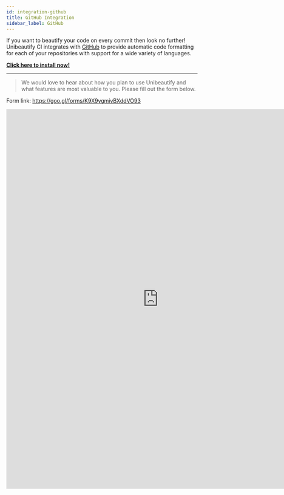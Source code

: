 ```yaml
---
id: integration-github
title: GitHub Integration
sidebar_label: GitHub
---
```


If you want to beautify your code on every commit then look no further!
Unibeautify CI integrates with [GitHub](https://github.com/) to provide automatic code formatting for each of your repositories with support for a wide variety of languages.

[**Click here to install now!**](https://github.com/marketplace/unibeautify-ci)

---

> We would love to hear about how you plan to use Unibeautify and what features are most valuable to you.
> Please fill out the form below.

Form link: https://goo.gl/forms/K9X9ygmivBXddVO93

<iframe src="https://docs.google.com/forms/d/e/1FAIpQLSfCMNzA1ILdKBOB04jTZVvdnZH9V10fG223DIAjRTR_P2Tb9w/viewform?embedded=true" width="800" height="1000" frameborder="0" marginheight="0" marginwidth="0">Loading...</iframe>
